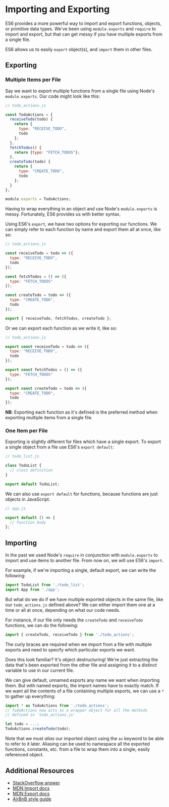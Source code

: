 # Importing and Exporting

ES6 provides a more powerful way to import and export functions, objects, or
primitive data types. We've been using `module.exports` and `require` to import
and export, but that can get messy if you have multiple exports from a single
file.

ES6 allows us to easily `export` object(s), and `import` them in other files.

## Exporting

### Multiple Items per File

Say we want to export multiple functions from a single file using Node's
`module.exports`. Our code might look like this:

```javascript
// todo_actions.js

const TodoActions = {
  receiveTodo(todo) {
    return {
      type: "RECEIVE_TODO",
      todo
    };
  },
  fetchTodos() {
    return {type: "FETCH_TODOS"};
  },
  createTodo(todo) {
    return {
      type: "CREATE_TODO",
      todo
    };
  }
};

module.exports = TodoActions;
```

Having to wrap everything in an object and use Node's `module.exports` is messy.
Fortunately, ES6 provides us with better syntax.

Using ES6's `export`, we have two options for exporting our functions. We can
simply refer to each function by name and export them all at once, like so:

```javascript
// todo_actions.js

const receiveTodo = todo => ({
  type: "RECEIVE_TODO",
  todo
});

const fetchTodos = () => ({
  type: "FETCH_TODOS"
});

const createTodo = todo => ({
  type: "CREATE_TODO",
  todo
});

export { receiveTodo, fetchTodos, createTodo };
```

Or we can export each function as we write it, like so:

```javascript
// todo_actions.js

export const receiveTodo = todo => ({
  type: "RECEIVE_TODO",
  todo
});

export const fetchTodos = () => ({
  type: "FETCH_TODOS"
});

export const createTodo = todo => ({
  type: "CREATE_TODO",
  todo
});
```

**NB**: Exporting each function as it's defined is the preferred method when
exporting multiple items from a single file.

### One Item per File

Exporting is slightly different for files which have a single export. To export a single object from a file use ES6's `export default`:

```javascript
// todo_list.js

class TodoList {
  // class definition
}

export default TodoList;
```

We can also use `export default` for functions, because functions are just objects in JavaScript.

```javascript
// app.js

export default () => {
  // function body
};
```

## Importing

In the past we used Node's `require` in conjunction with
`module.exports` to import and use items to another file. From now on, we will
use ES6's `import`.

For example, if we're importing a single, default export, we can write the following:

```javascript
import TodoList from './todo_list';
import App from './app';
```

But what do we do if we have multiple exported objects in the same file, like
our `todo_actions.js` defined above?  We can either import them one at a time or
all at once, depending on what our code needs.

For instance, if our file only needs the `createTodo` and `receiveTodo`
functions, we can do the following:

```javascript
import { createTodo, receiveTodo } from './todo_actions';
```

The curly braces are required when we import from a file with multiple exports and need to specify which particular exports we want.

Does this look familiar? It's object destructuring! We're
just extracting the data that's been exported from the other file and assigning
it to a distinct variable to use in our current file.

We can give default, unnamed exports any name we want when importing them.  But
with named exports, the import names have to exactly match.  If we want all the
contents of a file containing multiple exports, we can use a `*` to gather up everything:

```javascript
import * as TodoActions from './todo_actions';
// TodoActions now acts as a wrapper object for all the methods
// defined in 'todo_actions.js'

let todo = ...;
TodoActions.createTodo(todo);
```

Note that we must _alias_ our imported object using the `as` keyword to be able
to refer to it later. Aliasing can be used to namespace all the exported functions, constants, etc. from a file to wrap them into a single, easily referenced object. 

## Additional Resources

* [StackOverflow answer](https://stackoverflow.com/questions/36795819/when-should-i-use-curly-braces-for-es6-import/36796281#36796281)
* [MDN Import docs](https://developer.mozilla.org/en-US/docs/Web/JavaScript/Reference/Statements/import)
* [MDN Export docs](https://developer.mozilla.org/en-US/docs/Web/JavaScript/Reference/Statements/export)
* [AirBnB style guide](https://github.com/airbnb/javascript#modules)
